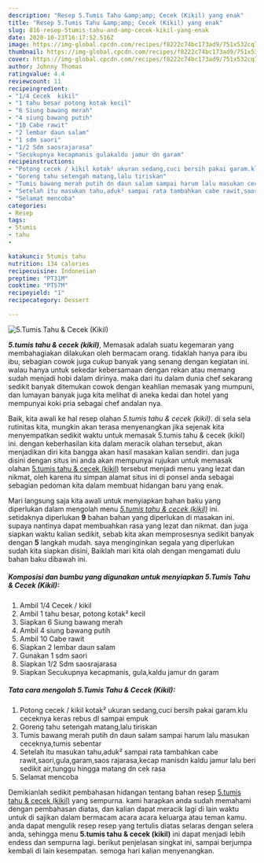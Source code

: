 ```yaml
---
description: "Resep 5.Tumis Tahu &amp;amp; Cecek (Kikil) yang enak"
title: "Resep 5.Tumis Tahu &amp;amp; Cecek (Kikil) yang enak"
slug: 816-resep-5tumis-tahu-and-amp-cecek-kikil-yang-enak
date: 2020-10-23T16:17:52.516Z
image: https://img-global.cpcdn.com/recipes/f8222c74bc173ad9/751x532cq70/5tumis-tahu-cecek-kikil-foto-resep-utama.jpg
thumbnail: https://img-global.cpcdn.com/recipes/f8222c74bc173ad9/751x532cq70/5tumis-tahu-cecek-kikil-foto-resep-utama.jpg
cover: https://img-global.cpcdn.com/recipes/f8222c74bc173ad9/751x532cq70/5tumis-tahu-cecek-kikil-foto-resep-utama.jpg
author: Johnny Thomas
ratingvalue: 4.4
reviewcount: 11
recipeingredient:
- "1/4 Cecek  kikil"
- "1 tahu besar potong kotak kecil"
- "6 Siung bawang merah"
- "4 siung bawang putih"
- "10 Cabe rawit"
- "2 lembar daun salam"
- "1 sdm saori"
- "1/2 Sdm saosrajarasa"
- "Secukupnya kecapmanis gulakaldu jamur dn garam"
recipeinstructions:
- "Potong cecek / kikil kotak² ukuran sedang,cuci bersih pakai garam.klu ceceknya keras rebus dl sampai empuk"
- "Goreng tahu setengah matang,lalu tiriskan"
- "Tumis bawang merah putih dn daun salam sampai harum lalu masukan ceceknya,tumis sebentar"
- "Setelah itu masukan tahu,aduk² sampai rata tambahkan cabe rawit,saori,gula,garam,saos rajarasa,kecap manisdn kaldu jamur lalu beri sedikit air,tunggu hingga matang dn cek rasa"
- "Selamat mencoba"
categories:
- Resep
tags:
- 5tumis
- tahu
- 

katakunci: 5tumis tahu  
nutrition: 134 calories
recipecuisine: Indonesian
preptime: "PT31M"
cooktime: "PT57M"
recipeyield: "1"
recipecategory: Dessert

---
```



![5.Tumis Tahu &amp; Cecek (Kikil)](https://img-global.cpcdn.com/recipes/f8222c74bc173ad9/751x532cq70/5tumis-tahu-cecek-kikil-foto-resep-utama.jpg)

<b><i>5.tumis tahu &amp; cecek (kikil)</i></b>, Memasak adalah suatu kegemaran yang membahagiakan dilakukan oleh bermacam orang. tidaklah hanya para ibu ibu, sebagian cowok juga cukup banyak yang senang dengan kegiatan ini. walau hanya untuk sekedar kebersamaan dengan rekan atau memang sudah menjadi hobi dalam dirinya. maka dari itu dalam dunia chef sekarang sedikit banyak ditemukan cowok dengan keahlian memasak yang mumpuni, dan lumayan banyak juga kita melihat di aneka kedai dan hotel yang mempunyai koki pria sebagai chef andalan nya.



Baik, kita awali ke hal resep olahan <i>5.tumis tahu &amp; cecek (kikil)</i>. di sela sela rutinitas kita, mungkin akan terasa menyenangkan jika sejenak kita menyempatkan sedikit waktu untuk memasak 5.tumis tahu &amp; cecek (kikil) ini. dengan keberhasilan kita dalam meracik olahan tersebut, akan menjadikan diri kita bangga akan hasil masakan kalian sendiri. dan juga disini dengan situs ini anda akan mempunyai rujukan untuk memasak olahan <u>5.tumis tahu &amp; cecek (kikil)</u> tersebut menjadi menu yang lezat dan nikmat, oleh karena itu simpan alamat situs ini di ponsel anda sebagai sebagian pedoman kita dalam membuat hidangan baru yang enak.


Mari langsung saja kita awali untuk menyiapkan bahan baku yang diperlukan dalam mengolah menu <u><i>5.tumis tahu &amp; cecek (kikil)</i></u> ini. setidaknya diperlukan <b>9</b> bahan bahan yang diperlukan di masakan ini. supaya nantinya dapat membuahkan rasa yang lezat dan nikmat. dan juga siapkan waktu kalian sedikit, sebab kita akan memprosesnya sedikit banyak dengan <b>5</b> langkah mudah. saya menginginkan segala yang diperlukan sudah kita siapkan disini, Baiklah mari kita olah dengan mengamati dulu bahan baku dibawah ini.

<!--inarticleads1-->

##### Komposisi dan bumbu yang digunakan untuk menyiapkan 5.Tumis Tahu &amp; Cecek (Kikil):

1. Ambil 1/4 Cecek / kikil
1. Ambil 1 tahu besar, potong kotak² kecil
1. Siapkan 6 Siung bawang merah
1. Ambil 4 siung bawang putih
1. Ambil 10 Cabe rawit
1. Siapkan 2 lembar daun salam
1. Gunakan 1 sdm saori
1. Siapkan 1/2 Sdm saosrajarasa
1. Siapkan Secukupnya kecapmanis, gula,kaldu jamur dn garam




<!--inarticleads2-->

##### Tata cara mengolah 5.Tumis Tahu &amp; Cecek (Kikil):

1. Potong cecek / kikil kotak² ukuran sedang,cuci bersih pakai garam.klu ceceknya keras rebus dl sampai empuk
1. Goreng tahu setengah matang,lalu tiriskan
1. Tumis bawang merah putih dn daun salam sampai harum lalu masukan ceceknya,tumis sebentar
1. Setelah itu masukan tahu,aduk² sampai rata tambahkan cabe rawit,saori,gula,garam,saos rajarasa,kecap manisdn kaldu jamur lalu beri sedikit air,tunggu hingga matang dn cek rasa
1. Selamat mencoba




Demikianlah sedikit pembahasan hidangan tentang bahan resep <u>5.tumis tahu &amp; cecek (kikil)</u> yang sempurna. kami harapkan anda sudah memahami dengan pembahasan diatas, dan kalian dapat meracik lagi di lain waktu untuk di sajikan dalam bermacam acara acara keluarga atau teman kamu. anda dapat mengulik resep resep yang tertulis diatas selaras dengan selera anda, sehingga menu <b>5.tumis tahu &amp; cecek (kikil)</b> ini dapat menjadi lebih endess dan sempurna lagi. berikut penjelasan singkat ini, sampai berjumpa kembali di lain kesempatan. semoga hari kalian menyenangkan.

